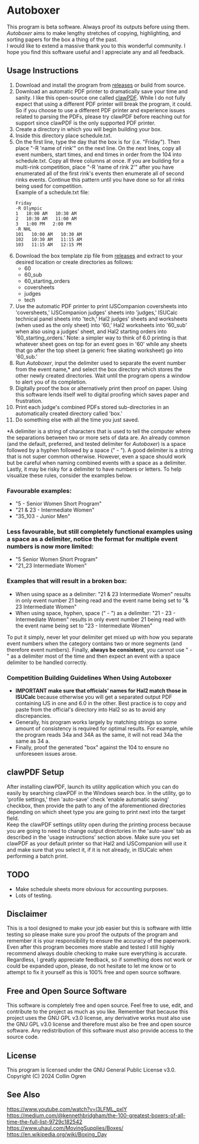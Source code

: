 # Autoboxer
This program is beta software. Always proof its outputs before using them.<br>
*Autoboxer* aims to make lengthy stretches of copying, highlighting, and sorting papers for the box a thing of the past.<br>
I would like to extend a massive thank you to this wonderful community. I hope you find this software useful and I appreciate any and all feedback.<br>
## Usage Instructions
1. Download and install the program from [releases](https://github.com/collinogren/Autoboxer/releases) or build from source.
2. Download an automatic PDF printer to dramatically save your time and sanity. I like this open-source one called [clawPDF](https://github.com/clawsoftware/clawPDF/releases). While I do not fully expect that using a different PDF printer will break the program, it could. So if you choose to use a different PDF printer and experience issues related to parsing the PDFs, please try clawPDF before reaching out for support since clawPDF is the only supported PDF printer.
3. Create a directory in which you will begin building your box.
4. Inside this directory place schedule.txt.
5. On the first line, type the day that the box is for (i.e. "Friday"). Then place "-R 'name of rink'" on the next line. On the next lines, copy all event numbers, start times, and end times in order from the 104 into schedule.txt. Copy all three columns at once. If you are building for a multi-rink competition, place "-R 'name of rink 2'" after you have enumerated all of the first rink's events then enumerate all of second rinks events. Continue this pattern until you have done so for all rinks being used for competition.<br>
Example of a schedule.txt file:
   ```
   Friday
   -R Olympic
   1   10:00 AM   10:30 AM
   2   10:30 AM   11:00 AM
   3   1:00 PM   2:00 PM
   -R NHL
   101   10:00 AM   10:30 AM
   102   10:30 AM   11:15 AM
   103   11:15 AM   12:15 PM
   ```
6. Download the box template zip file from [releases](https://github.com/collinogren/Autoboxer/releases) and extract to your desired location or create directories as follows:
   - 60
   - 60_sub
   - 60_starting_orders
   - coversheets
   - judges
   - tech
7. Use the automatic PDF printer to print IJSCompanion coversheets into 'coversheets,' IJSCompanion judges' sheets into 'judges,' ISUCalc technical panel sheets into 'tech,' Hal2 judges' sheets and worksheets (when used as the only sheet) into '60,' Hal2 worksheets into '60_sub' when also using a judges' sheet, and Hal2 starting orders into '60_starting_orders.' Note: a simpler way to think of 6.0 printing is that whatever sheet goes on top for an event goes in '60' while any sheets that go after the top sheet (a generic free skating worksheet) go into '60_sub.'
8. Run *Autoboxer*, input the delimiter used to separate the event number from the event name,* and select the box directory which stores the other newly created directories. Wait until the program opens a window to alert you of its completion.
9. Digitally proof the box or alternatively print then proof on paper. Using this software lends itself well to digital proofing which saves paper and frustration.
10. Print each judge's combined PDFs stored sub-directories in an automatically created directory called 'box.'
11. Do something else with all the time you just saved.

*A delimiter is a string of characters that is used to tell the computer where the separations between two or more sets of data are. An already common (and the default, preferred, and tested delimiter for *Autoboxer*) is a space followed by a hyphen followed by a space (" - "). A good delimiter is a string that is not super common otherwise. However, even a space should work but be careful when naming combined events with a space as a delimiter.
Lastly, it may be risky for a delimiter to have numbers or letters. To help visualize these rules, consider the examples below.<br>
### Favourable examples:
- "5 - Senior Women Short Program"
- "21 & 23 - Intermediate Women"
- "35_103 - Junior Men"
### Less favourable, but still completely functional examples using a space as a delimiter, notice the format for multiple event numbers is now more limited:
- "5 Senior Women Short Program"
- "21_23 Intermediate Women"
### Examples that will result in a broken box:
- When using space as a delimiter: "21 & 23 Intermediate Women" results in only event number 21 being read and the event name being set to "& 23 Intermediate Women"
- When using space, hyphen, space (" - ") as a delimiter: "21 - 23 - Intermediate Women" results in only event number 21 being read with the event name being set to "23 - Intermediate Women"

To put it simply, never let your delimiter get mixed up with how you separate event numbers when the category contains two or more segments (and therefore event numbers).
Finally, **always be consistent**, you cannot use " - " as a delimiter most of the time and then expect an event with a space delimiter to be handled correctly.
### Competition Building Guidelines When Using Autoboxer
- **IMPORTANT make sure that officials’ names for Hal2 match those in ISUCalc** because otherwise you will get a separated output PDF containing IJS in one and 6.0 in the other. Best practice is to copy and paste from the official's directory into Hal2 so as to avoid any discrepancies.
- Generally, his program works largely by matching strings so some amount of consistency is required for optimal results. For example, while the program reads 34a and 34A as the same, it will not read 34a the same as 34 a.
- Finally, proof the generated "box" against the 104 to ensure no unforeseen issues arose.
## clawPDF Setup
After installing clawPDF, launch its utility application which you can do easily by searching clawPDF in the Windows search box. In the utility, go to 'profile settings,' then 'auto-save' check 'enable automatic saving' checkbox, then provide the path to any of the aforementioned directories depending on which sheet type you are going to print next into the target field.<br>
Keep the clawPDF settings utility open during the printing process because you are going to need to change output directories in the 'auto-save' tab as described in the 'usage instructions' section above.
Make sure you set clawPDF as your default printer so that Hal2 and IJSCompanion will use it and make sure that you select it, if it is not already, in ISUCalc when performing a batch print.
## TODO
- Make schedule sheets more obvious for accounting purposes.
- Lots of testing.
## Disclaimer
This is a tool designed to make your job easier but this is software with little testing so please make sure you proof the outputs of the program and remember it is your responsibility to ensure the accuracy of the paperwork. Even after this program becomes more stable and tested I still highly recommend always double checking to make sure everything is accurate. Regardless, I greatly appreciate feedback, so if something does not work or could be expanded upon, please, do not hesitate to let me know or to attempt to fix it yourself as this is 100% free and open source software.
## Free and Open Source Software
This software is completely free and open source. Feel free to use, edit, and contribute to the project as much as you like. Remember that because this project uses the GNU GPL v3.0 license, any derivative works must also use the GNU GPL v3.0 license and therefore must also be free and open source software. Any redistribution of this software must also provide access to the source code. 
## License
This program is licensed under the GNU General Public License v3.0.<br>
Copyright (C) 2024 Collin Ogren<br>
## See Also
https://www.youtube.com/watch?v=l3LFML_pxlY<br>
https://medium.com/@kennethbridgham/the-100-greatest-boxers-of-all-time-the-full-list-9729c182542<br>
https://www.uhaul.com/MovingSupplies/Boxes/<br>
https://en.wikipedia.org/wiki/Boxing_Day
